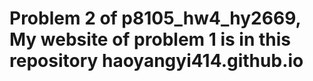 # Problem 2 of p8105_hw4_hy2669, My website of problem 1 is in this repository haoyangyi414.github.io

